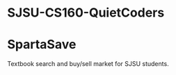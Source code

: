 SJSU-CS160-QuietCoders
======================

# SpartaSave
Textbook search and buy/sell market for SJSU students.
